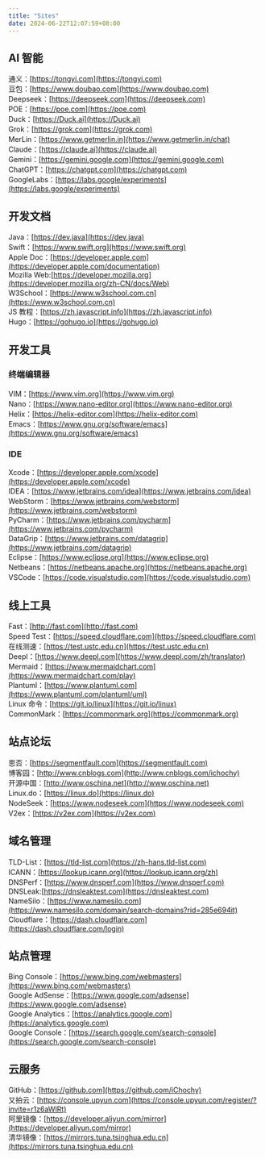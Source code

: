 ```yaml
---
title: "Sites"
date: 2024-06-22T12:07:59+08:00
---
```


## AI 智能
通义：[https://tongyi.com](https://tongyi.com)  
豆包：[https://www.doubao.com](https://www.doubao.com)  
Deepseek：[https://deepseek.com](https://deepseek.com)   
POE：[https://poe.com](https://poe.com)    
Duck：[https://Duck.ai](https://Duck.ai)    
Grok：[https://grok.com](https://grok.com)   
MerLin：[https://www.getmerlin.in](https://www.getmerlin.in/chat)  
Claude：[https://claude.ai](https://claude.ai)   
Gemini：[https://gemini.google.com](https://gemini.google.com)   
ChatGPT：[https://chatgpt.com](https://chatgpt.com)  
GoogleLabs：[https://labs.google/experiments](https://labs.google/experiments)   

## 开发文档
Java：[https://dev.java](https://dev.java)  
Swift：[https://www.swift.org](https://www.swift.org)  
Apple Doc：[https://developer.apple.com](https://developer.apple.com/documentation)  
Mozilla Web:[https://developer.mozilla.org](https://developer.mozilla.org/zh-CN/docs/Web)  
W3School：[https://www.w3school.com.cn](https://www.w3school.com.cn)  
JS 教程：[https://zh.javascript.info](https://zh.javascript.info)  
Hugo：[https://gohugo.io](https://gohugo.io)   

## 开发工具
### 终端编辑器
VIM：[https://www.vim.org](https://www.vim.org)  
Nano：[https://www.nano-editor.org](https://www.nano-editor.org)  
Helix：[https://helix-editor.com](https://helix-editor.com)  
Emacs：[https://www.gnu.org/software/emacs](https://www.gnu.org/software/emacs)  

### IDE
Xcode：[https://developer.apple.com/xcode](https://developer.apple.com/xcode)  
IDEA：[https://www.jetbrains.com/idea](https://www.jetbrains.com/idea)  
WebStorm：[https://www.jetbrains.com/webstorm](https://www.jetbrains.com/webstorm)  
PyCharm：[https://www.jetbrains.com/pycharm](https://www.jetbrains.com/pycharm)  
DataGrip：[https://www.jetbrains.com/datagrip](https://www.jetbrains.com/datagrip)  
Eclipse：[https://www.eclipse.org](https://www.eclipse.org)  
Netbeans：[https://netbeans.apache.org](https://netbeans.apache.org)  
VSCode：[https://code.visualstudio.com](https://code.visualstudio.com)  

## 线上工具
Fast：[http://fast.com](http://fast.com)  
Speed Test：[https://speed.cloudflare.com](https://speed.cloudflare.com)  
在线测速：[https://test.ustc.edu.cn](https://test.ustc.edu.cn)  
Deepl：[https://www.deepl.com](https://www.deepl.com/zh/translator)   
Mermaid：[https://www.mermaidchart.com](https://www.mermaidchart.com/play)   
Plantuml：[https://www.plantuml.com](https://www.plantuml.com/plantuml/uml)   
Linux 命令：[https://git.io/linux](https://git.io/linux)  
CommonMark：[https://commonmark.org](https://commonmark.org)  

## 站点论坛
思否：[https://segmentfault.com](https://segmentfault.com)  
博客园：[http://www.cnblogs.com](http://www.cnblogs.com/ichochy)  
开源中国：[http://www.oschina.net](http://www.oschina.net)  
Linux.do：[https://linux.do](https://linux.do)    
NodeSeek：[https://www.nodeseek.com](https://www.nodeseek.com)    
V2ex：[https://v2ex.com](https://v2ex.com)  

## 域名管理
TLD-List：[https://tld-list.com](https://zh-hans.tld-list.com)  
ICANN：[https://lookup.icann.org](https://lookup.icann.org/zh)  
DNSPerf：[https://www.dnsperf.com](https://www.dnsperf.com)  
DNSLeak:[https://dnsleaktest.com](https://dnsleaktest.com)  
NameSilo：[https://www.namesilo.com](https://www.namesilo.com/domain/search-domains?rid=285e694it)  
Cloudflare：[https://dash.cloudflare.com](https://dash.cloudflare.com/login)  

## 站点管理  
Bing Console：[https://www.bing.com/webmasters](https://www.bing.com/webmasters)   
Google AdSense：[https://www.google.com/adsense](https://www.google.com/adsense)    
Google Analytics：[https://analytics.google.com](https://analytics.google.com)  
Google Console：[https://search.google.com/search-console](https://search.google.com/search-console)  

## 云服务
GitHub：[https://github.com](https://github.com/iChochy)  
又拍云：[https://console.upyun.com](https://console.upyun.com/register/?invite=r1z6aWlRt)  
阿里镜像：[https://developer.aliyun.com/mirror](https://developer.aliyun.com/mirror)  
清华镜像：[https://mirrors.tuna.tsinghua.edu.cn](https://mirrors.tuna.tsinghua.edu.cn)  
